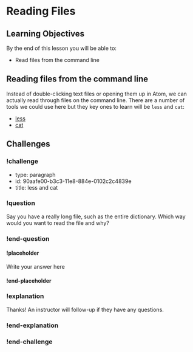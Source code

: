# Reading Files

## Learning Objectives

By the end of this lesson you will be able to:

* Read files from the command line

## Reading files from the command line

Instead of double-clicking text files or opening them up in Atom, we can actually read through files on the command line. There are a number of tools we could use here but they key ones to learn will be `less` and `cat`:

* [less](https://learnpythonthehardway.org/book/appendix-a-cli/ex12.html)
* [cat](https://learnpythonthehardway.org/book/appendix-a-cli/ex13.html)

## Challenges

<!-- Question -->

### !challenge

* type: paragraph
* id: 90aafe00-b3c3-11e8-884e-0102c2c4839e
* title: less and cat

### !question

Say you have a really long file, such as the entire dictionary. Which way would you want to read the file and why?

### !end-question

#### !placeholder

Write your answer here

#### !end-placeholder

### !explanation

Thanks! An instructor will follow-up if they have any questions.

### !end-explanation

### !end-challenge
